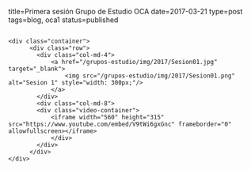 title=Primera sesión Grupo de Estudio OCA
date=2017-03-21
type=post
tags=blog, oca1
status=published
~~~~~~

<div class="container">
      <div class="row">
        <div class="col-md-4">
            <a href="/grupos-estudio/img/2017/Sesion01.jpg" target="_blank">
                <img src="/grupos-estudio/img/2017/Sesion01.png" alt="Sesion 1" style="width: 300px;"/>
            </a>
        </div>
        <div class="col-md-8">
        <div class="video-container">
            <iframe width="560" height="315" src="https://www.youtube.com/embed/V9tWi6gxGnc" frameborder="0" allowfullscreen></iframe>
            </div>
        </div>
      </div>
</div>
